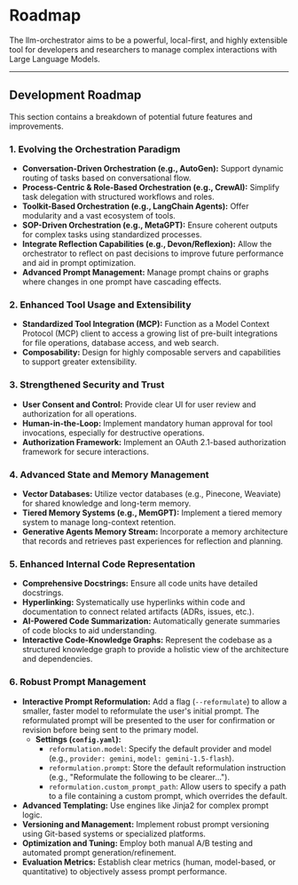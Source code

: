 # Roadmap

The llm-orchestrator aims to be a powerful, local-first, and highly extensible tool for developers and researchers to manage complex interactions with Large Language Models.

---

## Development Roadmap

This section contains a breakdown of potential future features and improvements.

### 1. Evolving the Orchestration Paradigm
- **Conversation-Driven Orchestration (e.g., AutoGen):** Support dynamic routing of tasks based on conversational flow.
- **Process-Centric & Role-Based Orchestration (e.g., CrewAI):** Simplify task delegation with structured workflows and roles.
- **Toolkit-Based Orchestration (e.g., LangChain Agents):** Offer modularity and a vast ecosystem of tools.
- **SOP-Driven Orchestration (e.g., MetaGPT):** Ensure coherent outputs for complex tasks using standardized processes.
- **Integrate Reflection Capabilities (e.g., Devon/Reflexion):** Allow the orchestrator to reflect on past decisions to improve future performance and aid in prompt optimization.
- **Advanced Prompt Management:** Manage prompt chains or graphs where changes in one prompt have cascading effects.

### 2. Enhanced Tool Usage and Extensibility
- **Standardized Tool Integration (MCP):** Function as a Model Context Protocol (MCP) client to access a growing list of pre-built integrations for file operations, database access, and web search.
- **Composability:** Design for highly composable servers and capabilities to support greater extensibility.

### 3. Strengthened Security and Trust
- **User Consent and Control:** Provide clear UI for user review and authorization for all operations.
- **Human-in-the-Loop:** Implement mandatory human approval for tool invocations, especially for destructive operations.
- **Authorization Framework:** Implement an OAuth 2.1-based authorization framework for secure interactions.

### 4. Advanced State and Memory Management
- **Vector Databases:** Utilize vector databases (e.g., Pinecone, Weaviate) for shared knowledge and long-term memory.
- **Tiered Memory Systems (e.g., MemGPT):** Implement a tiered memory system to manage long-context retention.
- **Generative Agents Memory Stream:** Incorporate a memory architecture that records and retrieves past experiences for reflection and planning.

### 5. Enhanced Internal Code Representation
- **Comprehensive Docstrings:** Ensure all code units have detailed docstrings.
- **Hyperlinking:** Systematically use hyperlinks within code and documentation to connect related artifacts (ADRs, issues, etc.).
- **AI-Powered Code Summarization:** Automatically generate summaries of code blocks to aid understanding.
- **Interactive Code-Knowledge Graphs:** Represent the codebase as a structured knowledge graph to provide a holistic view of the architecture and dependencies.

### 6. Robust Prompt Management
- **Interactive Prompt Reformulation:** Add a flag (`--reformulate`) to allow a smaller, faster model to reformulate the user's initial prompt. The reformulated prompt will be presented to the user for confirmation or revision before being sent to the primary model.
  - **Settings (`config.yaml`):**
    - `reformulation.model`: Specify the default provider and model (e.g., `provider: gemini`, `model: gemini-1.5-flash`).
    - `reformulation.prompt`: Store the default reformulation instruction (e.g., "Reformulate the following to be clearer...").
    - `reformulation.custom_prompt_path`: Allow users to specify a path to a file containing a custom prompt, which overrides the default.
- **Advanced Templating:** Use engines like Jinja2 for complex prompt logic.
- **Versioning and Management:** Implement robust prompt versioning using Git-based systems or specialized platforms.
- **Optimization and Tuning:** Employ both manual A/B testing and automated prompt generation/refinement.
- **Evaluation Metrics:** Establish clear metrics (human, model-based, or quantitative) to objectively assess prompt performance.
